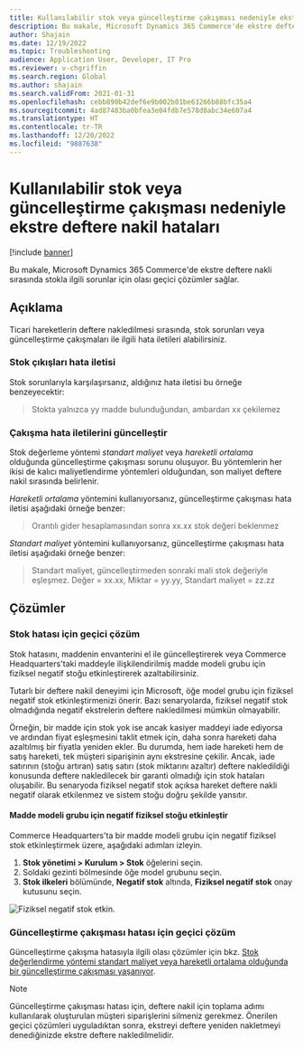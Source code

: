 ```yaml
---
title: Kullanılabilir stok veya güncelleştirme çakışması nedeniyle ekstre deftere nakil hataları
description: Bu makale, Microsoft Dynamics 365 Commerce'de ekstre deftere nakli sırasında stokla ilgili sorunlar için olası geçici çözümler sağlar.
author: Shajain
ms.date: 12/19/2022
ms.topic: Troubleshooting
audience: Application User, Developer, IT Pro
ms.reviewer: v-chgriffin
ms.search.region: Global
ms.author: shajain
ms.search.validFrom: 2021-01-31
ms.openlocfilehash: cebb890b42def6e9b002b01be63266b88bfc35a4
ms.sourcegitcommit: 4ad87483ba0bfea3e04fdb7e578d8abc34e607a4
ms.translationtype: HT
ms.contentlocale: tr-TR
ms.lasthandoff: 12/20/2022
ms.locfileid: "9887638"
---
```

# <a name="statement-posting-errors-due-to-unavailable-inventory-or-update-conflicts"></a>Kullanılabilir stok veya güncelleştirme çakışması nedeniyle ekstre deftere nakil hataları

[!include [banner](../../includes/banner.md)]

Bu makale, Microsoft Dynamics 365 Commerce'de ekstre deftere nakli sırasında stokla ilgili sorunlar için olası geçici çözümler sağlar.

## <a name="description"></a>Açıklama

Ticari hareketlerin deftere nakledilmesi sırasında, stok sorunları veya güncelleştirme çakışmaları ile ilgili hata iletileri alabilirsiniz.

### <a name="inventory-issues-error-message"></a>Stok çıkışları hata iletisi

Stok sorunlarıyla karşılaşırsanız, aldığınız hata iletisi bu örneğe benzeyecektir:

> Stokta yalnızca yy madde bulunduğundan, ambardan xx çekilemez

### <a name="update-conflict-error-messages"></a>Çakışma hata iletilerini güncelleştir

Stok değerleme yöntemi *standart maliyet* veya *hareketli ortalama* olduğunda güncelleştirme çakışması sorunu oluşuyor. Bu yöntemlerin her ikisi de kalıcı maliyetlendirme yöntemleri olduğundan, son maliyet deftere nakil sırasında belirlenir.

*Hareketli ortalama* yöntemini kullanıyorsanız, güncelleştirme çakışması hata iletisi aşağıdaki örneğe benzer:

> Orantılı gider hesaplamasından sonra xx.xx stok değeri beklenmez

*Standart maliyet* yöntemini kullanıyorsanız, güncelleştirme çakışması hata iletisi aşağıdaki örneğe benzer:

> Standart maliyet, güncelleştirmeden sonraki mali stok değeriyle eşleşmez. Değer = xx.xx, Miktar = yy.yy, Standart maliyet = zz.zz

## <a name="resolutions"></a>Çözümler

### <a name="workaround-for-the-inventory-error"></a>Stok hatası için geçici çözüm

Stok hatasını, maddenin envanterini el ile güncelleştirerek veya Commerce Headquarters'taki maddeyle ilişkilendirilmiş madde modeli grubu için fiziksel negatif stoğu etkinleştirerek azaltabilirsiniz.

Tutarlı bir deftere nakil deneyimi için Microsoft, öğe model grubu için fiziksel negatif stok etkinleştirmenizi önerir. Bazı senaryolarda, fiziksel negatif stok olmadığında negatif ekstrelerin deftere nakledilmesi mümkün olmayabilir.

Örneğin, bir madde için stok yok ise ancak kasiyer maddeyi iade ediyorsa ve ardından fiyat eşleşmesini taklit etmek için, daha sonra hareketi daha azaltılmış bir fiyatla yeniden ekler. Bu durumda, hem iade hareketi hem de satış hareketi, tek müşteri siparişinin aynı ekstresine çekilir. Ancak, iade satırının (stoğu artıran) satış satırı (stok miktarını azaltır) deftere nakledildiği konusunda deftere nakledilecek bir garanti olmadığı için stok hataları oluşabilir. Bu senaryoda fiziksel negatif stok açıksa hareket deftere nakli negatif olarak etkilenmez ve sistem stoğu doğru şekilde yansıtır.

#### <a name="enable-negative-physical-inventory-for-an-item-model-group"></a>Madde modeli grubu için negatif fiziksel stoğu etkinleştir

Commerce Headquarters'ta bir madde modeli grubu için negatif fiziksel stok etkinleştirmek üzere, aşağıdaki adımları izleyin.

1. **Stok yönetimi \> Kurulum \> Stok** öğelerini seçin.
1. Soldaki gezinti bölmesinde öğe model grubunu seçin.
1. **Stok ilkeleri** bölümünde, **Negatif stok** altında, **Fiziksel negatif stok** onay kutusunu seçin.

![Fiziksel negatif stok etkin.](./media/Physical_Negative_Inventory.png)

### <a name="workaround-for-the-update-conflict-error"></a>Güncelleştirme çakışması hatası için geçici çözüm

Güncelleştirme çakışma hatasıyla ilgili olası çözümler için bkz. [Stok değerlendirme yöntemi standart maliyet veya hareketli ortalama olduğunda bir güncelleştirme çakışması yaşanıyor](/troubleshoot/dynamics-365/supply-chain/costing/update-conflict-standard-cost-moving-average-inventory-valuation).

> [!NOTE]
> Güncelleştirme çakışması hatası için, deftere nakil için toplama adımı kullanılarak oluşturulan müşteri siparişlerini silmeniz gerekmez. Önerilen geçici çözümleri uyguladıktan sonra, ekstreyi deftere yeniden nakletmeyi denediğinizde ekstre deftere nakledilmelidir.
